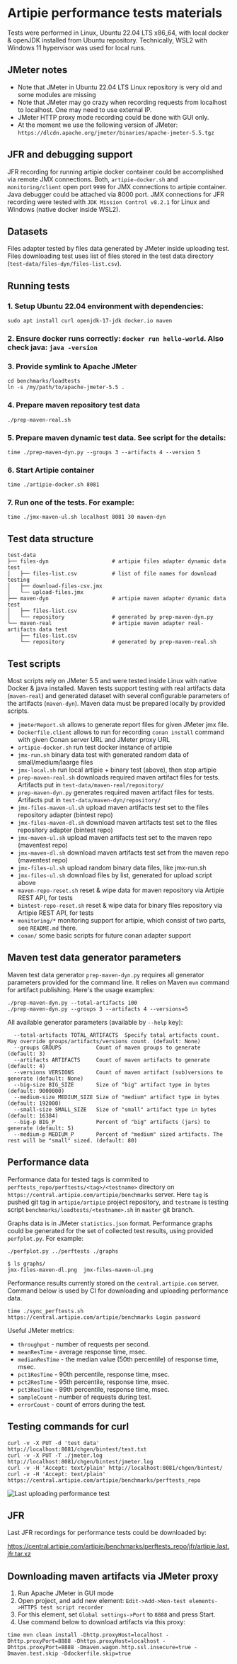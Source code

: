 # Artipie performance tests materials

Tests were performed in Linux, Ubuntu 22.04 LTS x86_64, with local docker & openJDK installed from Ubuntu repository. Technically, WSL2 with Windows 11 hypervisor was used for local runs.

## JMeter notes
* Note that JMeter in Ubuntu 22.04 LTS Linux repository is very old and some modules are missing
* Note that JMeter may go crazy when recording requests from localhost to localhost. One may need to use external IP.
* JMeter HTTP proxy mode recording could be done with GUI only. 
* At the moment we use the following version of JMeter:
`https://dlcdn.apache.org/jmeter/binaries/apache-jmeter-5.5.tgz`

## JFR and debugging support

JFR recording for running artipie docker container could be accomplished via remote JMX connections. Both, `artipie-docker.sh` and `monitoring/client` open port `9999` for JMX connections to artipie container. Java debugger could be attached via 8000 port.
JMX connections for JFR recording were tested with `JDK Mission Control v8.2.1` for Linux and Windows (native docker inside WSL2).

## Datasets

Files adapter tested by files data generated by JMeter inside uploading test. Files downloading test uses list of files stored in the test data directory (`test-data/files-dyn/files-list.csv`).

## Running tests

### 1. Setup Ubuntu 22.04 environment with dependencies: 
`sudo apt install curl openjdk-17-jdk docker.io maven`
### 2. Ensure docker runs correctly: `docker run hello-world`. Also check java: `java -version`
### 3. Provide symlink to Apache JMeter
```
cd benchmarks/loadtests
ln -s /my/path/to/apache-jmeter-5.5 .
```
### 4. Prepare maven repository test data
```
./prep-maven-real.sh
```
### 5. Prepare maven dynamic test data. See script for the details:
```
time ./prep-maven-dyn.py --groups 3 --artifacts 4 --version 5
```
### 6. Start Artipie container
```
time ./artipie-docker.sh 8081
```
### 7. Run one of the tests. For example:
```
time ./jmx-maven-ul.sh localhost 8081 30 maven-dyn
```

## Test data structure

```
test-data
├── files-dyn                    # artipie files adapter dynamic data test
│   ├── files-list.csv           # list of file names for download testing
│   ├── download-files-csv.jmx
│   └── upload-files.jmx
├── maven-dyn                    # artipie maven adapter dynamic data test
│   ├── files-list.csv
│   └── repository               # generated by prep-maven-dyn.py
└── maven-real                   # artipie maven adapter real-artifacts data test
    ├── files-list.csv
    └── repository               # generated by prep-maven-real.sh
```

## Test scripts

Most scripts rely on JMeter 5.5 and were tested inside Linux with native Docker & java installed.
Maven tests support testing with real artifacts data (`maven-real`) and generated dataset with several configurable parameters of the artifacts (`maven-dyn`). Maven data must be prepared locally by provided scripts.

- `jmeterReport.sh` allows to generate report files for given JMeter jmx file.
- `Dockerfile.client` allows to run for recording `conan install` command with given Conan server URL and JMeter proxy URL
- `artipie-docker.sh` run test docker instance of artipie
- `jmx-run.sh` binary data test with generated random data of small/medium/laarge files
- `jmx-local.sh` run local artipie + binary test (above), then stop artipie
- `prep-maven-real.sh` downloads required maven artifact files for tests. Artifacts put in `test-data/maven-real/repository/`
- `prep-maven-dyn.py` generates required maven artifact files for tests. Artifacts put in `test-data/maven-dyn/repository/`
- `jmx-files-maven-ul.sh` upload maven artifacts test set to the files repository adapter (bintest repo)
- `jmx-files-maven-dl.sh` download maven artifacts test set to the files repository adapter (bintest repo)
- `jmx-maven-ul.sh` upload maven artifacts test set to the maven repo (maventest repo)
- `jmx-maven-dl.sh` download maven artifacts test set from the maven repo (maventest repo)
- `jmx-files-ul.sh` upload random binary data files, like jmx-run.sh
- `jmx-files-ul.sh` download files by list, generated for upload script above
- `maven-repo-reset.sh` reset & wipe data for maven repository via Artipie REST API, for tests
- `bintest-repo-reset.sh` reset & wipe data for binary files repository via Artipie REST API, for tests
- `monitoring/*` monitoring support for artipie, which consist of two parts, see `README.md` there.
 - `conan/` some basic scripts for future conan adapter support

## Maven test data generator parameters

Maven test data generator `prep-maven-dyn.py` requires all generator parameters provided for the command line. It relies on Maven `mvn` command for artifact publishing.
Here's the usage examples:
```
./prep-maven-dyn.py --total-artifacts 100
./prep-maven-dyn.py --groups 3 --artifacts 4 --versions=5
```

All available generator parameters (available by `--help` key):
```
  --total-artifacts TOTAL_ARTIFACTS  Specify tatal artifacts count. May override groups/artifacts/versions count. (default: None)
  --groups GROUPS           Count of maven groups to generate (default: 3)
  --artifacts ARTIFACTS     Count of maven artifacts to generate (default: 4)
  --versions VERSIONS       Count of maven artifact (sub)versions to generate (default: None)
  --big-size BIG_SIZE       Size of "big" artifact type in bytes (default: 9000000)
  --medium-size MEDIUM_SIZE Size of "medium" artifact type in bytes (default: 192000)
  --small-size SMALL_SIZE   Size of "small" artifact type in bytes (default: 16384)
  --big-p BIG_P             Percent of "big" artifacts (jars) to generate (default: 5)
  --medium-p MEDIUM_P       Percent of "medium" sized artifacts. The rest will be "small" sized. (default: 80)
```

## Performance data

Performance data for tested tags is commited to `perftests_repo/perftests/<tag>/<testname>` directory on `https://central.artipie.com/artipie/benchmarks` server. Here `tag` is pushed git tag in `artipie/artipie` project repository, and `testname` is testing script `benchmarks/loadtests/<testname>.sh` in `master` git branch.

Graphs data is in JMeter `statistics.json` format. Performance graphs could be generated for the set of collected test results, using provided `perfplot.py`. For example:

```
./perfplot.py ../perftests ./graphs

$ ls graphs/
jmx-files-maven-dl.png  jmx-files-maven-ul.png
```

Performance results currently stored on the `central.artipie.com` server. Command below is used by CI for downloading and uploading performance data.

```
time ./sync_perftests.sh https://central.artipie.com/artipie/benchmarks Login password
```

Useful JMeter metrics:

* `throughput` - number of requests per second.
* `meanResTime` - average response time, msec.
* `medianResTime` - the median value (50th percentile) of response time, msec.
* `pct1ResTime` - 90th percentile, response time, msec.
* `pct2ResTime` - 95th percentile, response time, msec.
* `pct3ResTime` - 99th percentile, response time, msec.
* `sampleCount` - number of requests during test.
* `errorCount`  - count of errors during the test.

## Testing commands for curl

```
curl -v -X PUT -d 'test data' http://localhost:8081/chgen/bintest/test.txt
curl -v -X PUT -T ./jmeter.log http://localhost:8081/chgen/bintest/jmeter.log
curl -v -H 'Accept: text/plain' http://localhost:8081/chgen/bintest/
curl -v -H 'Accept: text/plain' https://central.artipie.com/artipie/benchmarks/perftests_repo
```

![Last uploading performance test](https://central.artipie.com/artipie/benchmarks/perftests_repo/graphs/jmx-files-maven-ul.svg)


## JFR

Last JFR recordings for performance tests could be downloaded by:

https://central.artipie.com/artipie/benchmarks/perftests_repo/jfr/artipie.last.jfr.tar.xz


## Downloading maven artifacts via JMeter proxy
1. Run Apache JMeter in GUI mode
2. Open project, and add new element: `Edit->Add->Non-test elements->HTTPS test script recorder`
3. For this element, set `Global settings->Port` to `8888` and press Start.
4. Use command below to download artifacts via this proxy:

```
time mvn clean install -Dhttp.proxyHost=localhost -Dhttp.proxyPort=8888 -Dhttps.proxyHost=localhost -Dhttps.proxyPort=8888 -Dmaven.wagon.http.ssl.insecure=true -Dmaven.test.skip -Ddockerfile.skip=true
```
